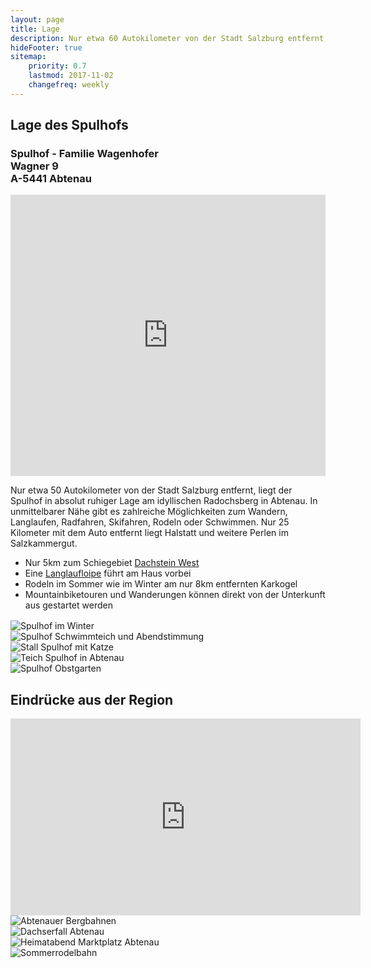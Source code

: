 ```yaml
---
layout: page
title: Lage
description: Nur etwa 60 Autokilometer von der Stadt Salzburg entfernt, liegt der Spulhof in absolut ruhiger Lage am idyllischen Radochsberg in Abtenau. In unmittelbarer Nähe gibt es zahlreiche Möglichkeiten zum Wandern, Radfahren, Skifahren, Rodeln oder Schwimmen. Nur 25 Kilometer mit dem Auto entfernt liegt Halstatt und weitere Perlen im Salzkammergut..
hideFooter: true
sitemap:
    priority: 0.7
    lastmod: 2017-11-02
    changefreq: weekly
---
```

## Lage des Spulhofs

<h3>
  <div>Spulhof - Familie Wagenhofer</div>
  <div>Wagner 9</div>
  <div>A-5441 Abtenau</div>
</h3>

<iframe src="https://www.google.com/maps/embed?pb=!1m17!1m11!1m3!1d2564.608942322907!2d13.400561787065415!3d47.58803946365044!2m2!1f0!2f0!3m2!1i1024!2i768!4f13.1!3m3!1m2!1s0x4776c9827a033679%3A0x49be7d4446cef2a2!2sSpulhof!5e1!3m2!1sde!2sat!4v1540731262279" width="100%" height="450" frameborder="0" style="border:0" allowfullscreen></iframe>

Nur etwa 50 Autokilometer von der Stadt Salzburg entfernt, liegt der Spulhof in absolut ruhiger Lage am idyllischen Radochsberg in Abtenau. In unmittelbarer Nähe gibt es zahlreiche Möglichkeiten zum Wandern, Langlaufen, Radfahren, Skifahren, Rodeln oder Schwimmen. Nur 25 Kilometer mit dem Auto entfernt liegt Halstatt und weitere Perlen im Salzkammergut.

* Nur 5km zum Schiegebiet [Dachstein West](https://www.dachstein.at/)
* Eine [Langlaufloipe](https://www.bergfex.at/salzburg/langlaufen/abtenau/loipen/260/) führt am Haus vorbei
* Rodeln im Sommer wie im Winter am nur 8km entfernten Karkogel 
* Mountainbiketouren und Wanderungen können direkt von der Unterkunft aus gestartet werden

<div class="box alt" style="margin-top:16px">
  <div class="row 50% uniform">
    <div class="12u"><span class="image fit"><img src="{{ "/images/spulhof-abtenau-lammertal-7.jpg" | absolute_url }}" alt="Spulhof im Winter" /></span></div>
  </div>
  <div class="row 50% uniform">
     <div class="6u 12u$(small)"><span class="image fit"><img src="{{ "/images/142.jpg" | absolute_url }}" alt="Spulhof Schwimmteich und Abendstimmung" /></span></div>
    <div class="6u 12u$(small)"><span class="image fit"><img src="{{ "/images/096.jpg" | absolute_url }}" alt="Stall Spulhof mit Katze" /></span></div>
  </div>

  <div class="row 50% uniform">
    <div class="6u 12u$(small)"><span class="image fit"><img src="{{ "/images/158.jpg" | absolute_url }}" alt="Teich Spulhof in Abtenau" /></span></div>
    <div class="6u 12u$(small)"><span class="image fit"><img src="{{ "/images/058.jpg" | absolute_url }}" alt="Spulhof Obstgarten" /></span></div>
  </div>
</div>

## Eindrücke aus der Region

<div class="box alt" style="margin-top:16px">
 <div class="row 50% uniform">
  <div class="12u">
    <div class="video-container">
      <iframe width="560" height="315" src="https://www.youtube-nocookie.com/embed/3eRsM7yhGcw" title="YouTube video player" frameborder="0" allow="accelerometer; autoplay; clipboard-write; encrypted-media; gyroscope; picture-in-picture" allowfullscreen></iframe>
    </div>
  </div>

  
  <div class="row 50% uniform">
    <div class="6u 12u$(small)"><span class="image fit"><img src="{{ "/images/Bergbahnen.jpg" | absolute_url }}" alt="Abtenauer Bergbahnen" /></span></div>
    <div class="6u 12u$(small)"><span class="image fit"><img src="{{ "/images/Dachserfall.jpg" | absolute_url }}" alt="Dachserfall Abtenau" /></span></div>
  </div>

    
  <div class="row 50% uniform">
    <div class="6u 12u$(small)"><span class="image fit"><img src="{{ "/images/Heimatabend.jpg" | absolute_url }}" alt="Heimatabend Marktplatz Abtenau" /></span></div>
    <div class="6u 12u$(small)"><span class="image fit"><img src="{{ "/images/Sommerrodelbahn.jpg" | absolute_url }}" alt="Sommerrodelbahn" /></span></div>
  </div>
</div>

